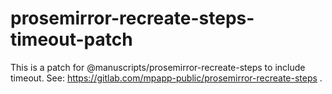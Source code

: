 # prosemirror-recreate-steps-timeout-patch

This is a patch for @manuscripts/prosemirror-recreate-steps to include timeout.
See: https://gitlab.com/mpapp-public/prosemirror-recreate-steps .
